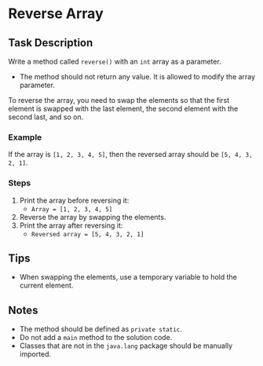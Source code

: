 # Reverse Array

## Task Description

Write a method called `reverse()` with an `int` array as a parameter.

- The method should not return any value. It is allowed to modify the array parameter.

To reverse the array, you need to swap the elements so that the first element is swapped with the last element, the second element with the second last, and so on.

### Example

If the array is `[1, 2, 3, 4, 5]`, then the reversed array should be `[5, 4, 3, 2, 1]`.

### Steps

1. Print the array before reversing it:
   - `Array = [1, 2, 3, 4, 5]`
2. Reverse the array by swapping the elements.
3. Print the array after reversing it:
   - `Reversed array = [5, 4, 3, 2, 1]`

## Tips

- When swapping the elements, use a temporary variable to hold the current element.

## Notes

- The method should be defined as `private static`.
- Do not add a `main` method to the solution code.
- Classes that are not in the `java.lang` package should be manually imported.
